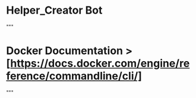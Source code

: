 # Helper_Creator Bot 
"""
# Docker Documentation > [https://docs.docker.com/engine/reference/commandline/cli/]
"""
